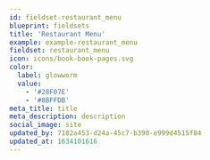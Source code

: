 ```yaml
---
id: fieldset-restaurant_menu
blueprint: fieldsets
title: 'Restaurant Menu'
example: example-restaurant_menu
fieldset: restaurant_menu
icon: icons/book-book-pages.svg
color:
  label: glowworm
  value:
    - '#28F07E'
    - '#8BFFDB'
meta_title: title
meta_description: description
social_image: site
updated_by: 7182a453-d24a-45c7-b390-e999d4515f84
updated_at: 1634101616
---
```

